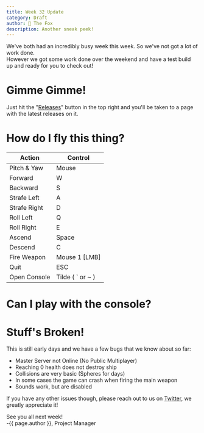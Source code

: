 ```yaml
---
title: Week 32 Update
category: Draft
author: 🦊 The Fox
description: Another sneak peek!
---
```


We've both had an incredibly busy week this week. So we've not got a lot of work done.  
However we got some work done over the weekend and have a test build up and ready for you to check out!

# Gimme Gimme!

Just hit the "[Releases](https://github.com/corporeality-space/release/releases)" button in the top right and you'll be taken to a page with the latest releases on it.

# How do I fly this thing?

| Action       | Control            |
| ------------ | ------------------ |
| Pitch & Yaw  | Mouse              |
| Forward      | W                  |
| Backward     | S                  |
| Strafe Left  | A                  |
| Strafe Right | D                  |
| Roll Left    | Q                  |
| Roll Right   | E                  |
| Ascend       | Space              |
| Descend      | C                  |
| Fire Weapon  | Mouse 1 [LMB]      |
| Quit         | ESC                |
| Open Console | Tilde ( \` or ~ )  |

# Can I play with the console?



# Stuff's Broken!

This is still early days and we have a few bugs that we know about so far:  

- Master Server not Online (No Public Multiplayer)
- Reaching 0 health does not destroy ship
- Collisions are very basic (Spheres for days)
- In some cases the game can crash when firing the main weapon
- Sounds work, but are disabled

If you have any other issues though, please reach out to us on [Twitter](https://twitter.com/CorporealityDev), we greatly appreciate it!

See you all next week!  
-{{ page.author }}, Project Manager
